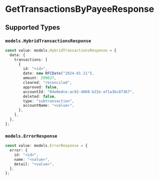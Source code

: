 # GetTransactionsByPayeeResponse


## Supported Types

### `models.HybridTransactionsResponse`

```typescript
const value: models.HybridTransactionsResponse = {
  data: {
    transactions: [
      {
        id: "<id>",
        date: new RFCDate("2024-01-11"),
        amount: 299627,
        cleared: "reconciled",
        approved: false,
        accountId: "04e0edce-ac92-4068-b22e-af1a3bc87367",
        deleted: false,
        type: "subtransaction",
        accountName: "<value>",
      },
    ],
  },
};
```

### `models.ErrorResponse`

```typescript
const value: models.ErrorResponse = {
  error: {
    id: "<id>",
    name: "<value>",
    detail: "<value>",
  },
};
```

